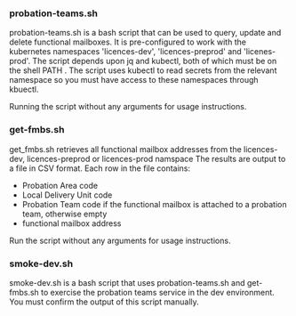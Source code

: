 ### probation-teams.sh

probation-teams.sh is a bash script that can be used to query, update and delete functional mailboxes.
It is pre-configured to work with the kubernetes namespaces 'licences-dev', 'licences-preprod' and 'licenes-prod'. 
The script depends upon jq and kubectl, both of which must be on the shell PATH .  The script uses kubectl to read 
secrets from the relevant namespace so you must have access to these namespaces through kbuectl.

Running the script without any arguments for usage instructions.

### get-fmbs.sh

get_fmbs.sh retrieves all functional mailbox addresses from the licences-dev, licences-preprod or licences-prod namspace
The results are output to a file in CSV format. Each row in the file contains:
* Probation Area code
* Local Delivery Unit code
* Probation Team code if the functional mailbox is attached to a probation team, otherwise empty
* functional mailbox address

Run the script without any arguments for usage instructions.

### smoke-dev.sh
smoke-dev.sh is a bash script that uses probation-teams.sh and get-fmbs.sh to exercise the probation teams service
in the dev environment. You must confirm the output of this script manually.
